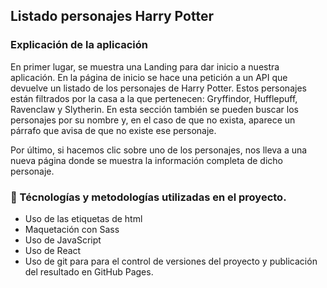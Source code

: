 ## Listado personajes Harry Potter

### Explicación de la aplicación

En primer lugar, se muestra una Landing para dar inicio a nuestra aplicación. En la página de inicio se hace una petición a un API que devuelve un listado de los personajes de Harry Potter. Estos personajes están filtrados por la casa a la que pertenecen: Gryffindor, Hufflepuff, Ravenclaw y Slytherin. En esta sección también se pueden buscar los personajes por su nombre y, en el caso de que no exista, aparece un párrafo que avisa de que no existe ese personaje.

Por último, si hacemos clic sobre uno de los personajes, nos lleva a una nueva página donde se muestra la información completa de dicho personaje.

###  	:electric_plug: Técnologías y metodologías utilizadas en el proyecto.

- Uso de las etiquetas de html
- Maquetación con Sass
- Uso de JavaScript
- Uso de React
- Uso de git para para el control de versiones del proyecto y publicación del resultado en GitHub Pages.
